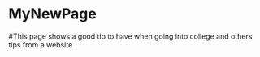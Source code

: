 # MyNewPage
#This page shows a good tip to have when going into college and others tips from a website
